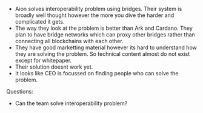 ﻿---
layout: analysis
coin: aion
tldr: "Interoperable Chain"
score: 1
researcher: thellimist
date: 2018-05-04
conclusion: "Technology doesn’t exist yet. They need to figure out how to do it first. Who knows if they can actually pull it off. Interoperability is still a really hard problem."
---

- Aion solves interoperability problem using bridges. Their system is broadly well thought however the more you dive the harder and complicated it gets.
- The way they look at the problem is better than Ark and Cardano. They plan to have bridge networks which can proxy other bridges rather than connecting all blockchains with each other.
- They have good marketting material however its hard to understand how they are solving the problem. So technical content almost do not exist except for whitepaper.
- Their solution doesnt work yet.
- It looks like CEO is focussed on finding people who can solve the problem.

Questions:
- Can the team solve interoperability problem?
